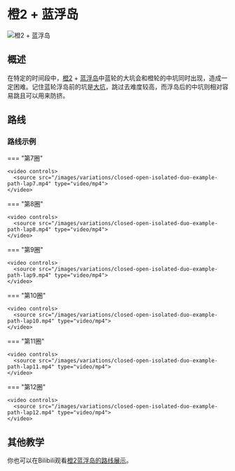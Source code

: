 # 橙2 + 蓝浮岛

![橙2 + 蓝浮岛](../images/variations/closed-open-isolated-duo.jpg)

## 概述

在特定的时间段中，[橙2](../rolls/closed-open-open-closed.zh.md#橙轮) + [蓝浮岛](../rolls/isolated-duo.zh.md#蓝轮)中蓝轮的大坑会和橙轮的中坑同时出现，造成一定困难。记住蓝轮浮岛前的坑是[大坑](../advanced/isolated-duo-god-jumps.zh.md)，跳过去难度较高，而浮岛后的中坑则相对容易跳且可以用来防挤。

## 路线

### 路线示例

=== "第7圈"

    <video controls>
      <source src="/images/variations/closed-open-isolated-duo-example-path-lap7.mp4" type="video/mp4">
    </video>

=== "第8圈"

    <video controls>
      <source src="/images/variations/closed-open-isolated-duo-example-path-lap8.mp4" type="video/mp4">
    </video>

=== "第9圈"

    <video controls>
      <source src="/images/variations/closed-open-isolated-duo-example-path-lap9.mp4" type="video/mp4">
    </video>

=== "第10圈"

    <video controls>
      <source src="/images/variations/closed-open-isolated-duo-example-path-lap10.mp4" type="video/mp4">
    </video>

=== "第11圈"

    <video controls>
      <source src="/images/variations/closed-open-isolated-duo-example-path-lap11.mp4" type="video/mp4">
    </video>

=== "第12圈"

    <video controls>
      <source src="/images/variations/closed-open-isolated-duo-example-path-lap12.mp4" type="video/mp4">
    </video>

## 其他教学

你也可以在Bilibili观看[橙2蓝浮岛的路线展示](https://www.bilibili.com/video/BV1PB4y1i7fh?p=3)。
